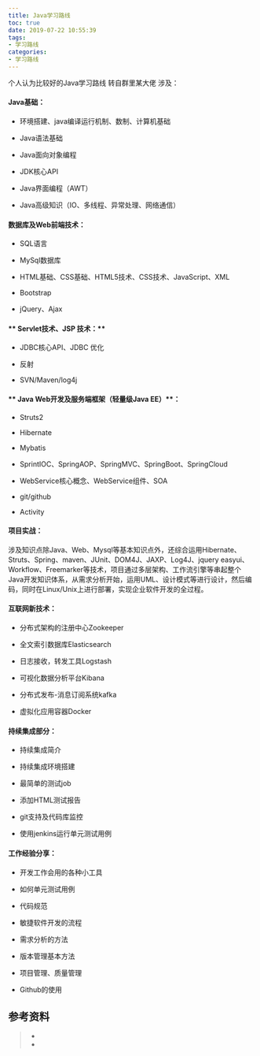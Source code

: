 ```yaml
---
title: Java学习路线
toc: true
date: 2019-07-22 10:55:39
tags:
- 学习路线
categories:
- 学习路线
---
```



个人认为比较好的Java学习路线  转自群里某大佬
涉及：
<!--more-->
#### **Java基础：**

* 环境搭建、java编译运行机制、数制、计算机基础

* Java语法基础

* Java面向对象编程

* JDK核心API

* Java界面编程（AWT）

* Java高级知识（IO、多线程、异常处理、网络通信）


#### **数据库及Web前端技术：**

* SQL语言

*  MySql数据库

*  HTML基础、CSS基础、HTML5技术、CSS技术、JavaScript、XML

*  Bootstrap

*  jQuery、Ajax

#### ** Servlet技术、JSP 技术：**

* JDBC核心API、JDBC 优化

* 反射

* SVN/Maven/log4j

#### ** Java Web开发及服务端框架（轻量级Java EE）**：

* Struts2

* Hibernate

* Mybatis

* SprintIOC、SpringAOP、SpringMVC、SpringBoot、SpringCloud

* WebService核心概念、WebService组件、SOA

* git/github

* Activity

#### **项目实战：**

涉及知识点除Java、Web、Mysql等基本知识点外，还综合运用Hibernate、Struts、Spring、maven、JUnit、DOM4J、JAXP、Log4J、jquery easyui、Workflow、Freemarker等技术，项目通过多层架构、工作流引擎等串起整个Java开发知识体系，从需求分析开始，运用UML、设计模式等进行设计，然后编码，同时在Linux/Unix上进行部署，实现企业软件开发的全过程。


#### **互联网新技术：**

* 分布式架构的注册中心Zookeeper

* 全文索引数据库Elasticsearch

* 日志接收，转发工具Logstash

* 可视化数据分析平台Kibana

* 分布式发布-消息订阅系统kafka

* 虚拟化应用容器Docker


#### **持续集成部分：**

* 持续集成简介

* 持续集成环境搭建

* 最简单的测试job

* 添加HTML测试报告

* git支持及代码库监控

* 使用jenkins运行单元测试用例


#### **工作经验分享：**

* 开发工作会用的各种小工具

* 如何单元测试用例

* 代码规范

* 敏捷软件开发的流程

* 需求分析的方法

* 版本管理基本方法

* 项目管理、质量管理

* Github的使用



## 参考资料
> - []()
> - []()
